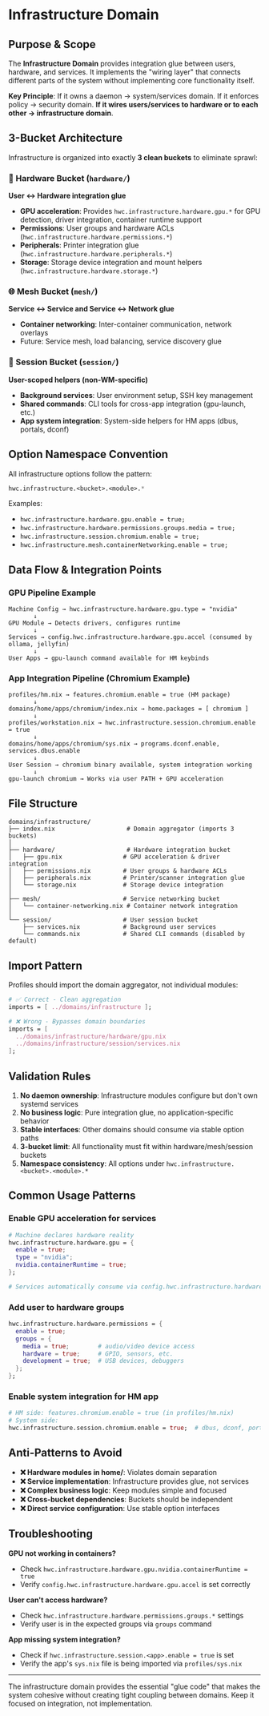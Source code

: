 # Infrastructure Domain

## Purpose & Scope

The **Infrastructure Domain** provides integration glue between users, hardware, and services. It implements the "wiring layer" that connects different parts of the system without implementing core functionality itself.

**Key Principle**: If it owns a daemon → system/services domain. If it enforces policy → security domain. **If it wires users/services to hardware or to each other → infrastructure domain**.

## 3-Bucket Architecture

Infrastructure is organized into exactly **3 clean buckets** to eliminate sprawl:

### 🔧 Hardware Bucket (`hardware/`)
**User ↔ Hardware integration glue**
- **GPU acceleration**: Provides `hwc.infrastructure.hardware.gpu.*` for GPU detection, driver integration, container runtime support
- **Permissions**: User groups and hardware ACLs (`hwc.infrastructure.hardware.permissions.*`)
- **Peripherals**: Printer integration glue (`hwc.infrastructure.hardware.peripherals.*`)
- **Storage**: Storage device integration and mount helpers (`hwc.infrastructure.hardware.storage.*`)

### 🌐 Mesh Bucket (`mesh/`)
**Service ↔ Service and Service ↔ Network glue**
- **Container networking**: Inter-container communication, network overlays
- Future: Service mesh, load balancing, service discovery glue

### 👤 Session Bucket (`session/`)
**User-scoped helpers (non-WM-specific)**
- **Background services**: User environment setup, SSH key management
- **Shared commands**: CLI tools for cross-app integration (gpu-launch, etc.)
- **App system integration**: System-side helpers for HM apps (dbus, portals, dconf)

## Option Namespace Convention

All infrastructure options follow the pattern:
```nix
hwc.infrastructure.<bucket>.<module>.*
```

Examples:
- `hwc.infrastructure.hardware.gpu.enable = true;`
- `hwc.infrastructure.hardware.permissions.groups.media = true;`
- `hwc.infrastructure.session.chromium.enable = true;`
- `hwc.infrastructure.mesh.containerNetworking.enable = true;`

## Data Flow & Integration Points

### GPU Pipeline Example
```
Machine Config → hwc.infrastructure.hardware.gpu.type = "nvidia"
       ↓
GPU Module → Detects drivers, configures runtime
       ↓
Services → config.hwc.infrastructure.hardware.gpu.accel (consumed by ollama, jellyfin)
       ↓
User Apps → gpu-launch command available for HM keybinds
```

### App Integration Pipeline (Chromium Example)
```
profiles/hm.nix → features.chromium.enable = true (HM package)
       ↓
domains/home/apps/chromium/index.nix → home.packages = [ chromium ]
       ↓
profiles/workstation.nix → hwc.infrastructure.session.chromium.enable = true
       ↓
domains/home/apps/chromium/sys.nix → programs.dconf.enable, services.dbus.enable
       ↓
User Session → chromium binary available, system integration working
       ↓
gpu-launch chromium → Works via user PATH + GPU acceleration
```

## File Structure

```
domains/infrastructure/
├── index.nix                    # Domain aggregator (imports 3 buckets)
│
├── hardware/                    # Hardware integration bucket
│   ├── gpu.nix                 # GPU acceleration & driver integration
│   ├── permissions.nix         # User groups & hardware ACLs  
│   ├── peripherals.nix         # Printer/scanner integration glue
│   └── storage.nix             # Storage device integration
│
├── mesh/                       # Service networking bucket
│   └── container-networking.nix # Container network integration
│
└── session/                    # User session bucket
    ├── services.nix            # Background user services
    └── commands.nix            # Shared CLI commands (disabled by default)
```

## Import Pattern

Profiles should import the domain aggregator, not individual modules:

```nix
# ✅ Correct - Clean aggregation
imports = [ ../domains/infrastructure ];

# ❌ Wrong - Bypasses domain boundaries  
imports = [
  ../domains/infrastructure/hardware/gpu.nix
  ../domains/infrastructure/session/services.nix
];
```

## Validation Rules

1. **No daemon ownership**: Infrastructure modules configure but don't own systemd services
2. **No business logic**: Pure integration glue, no application-specific behavior  
3. **Stable interfaces**: Other domains should consume via stable option paths
4. **3-bucket limit**: All functionality must fit within hardware/mesh/session buckets
5. **Namespace consistency**: All options under `hwc.infrastructure.<bucket>.<module>.*`

## Common Usage Patterns

### Enable GPU acceleration for services
```nix
# Machine declares hardware reality
hwc.infrastructure.hardware.gpu = {
  enable = true;
  type = "nvidia";
  nvidia.containerRuntime = true;
};

# Services automatically consume via config.hwc.infrastructure.hardware.gpu.accel
```

### Add user to hardware groups
```nix
hwc.infrastructure.hardware.permissions = {
  enable = true;
  groups = {
    media = true;        # audio/video device access
    hardware = true;     # GPIO, sensors, etc.
    development = true;  # USB devices, debuggers
  };
};
```

### Enable system integration for HM app
```nix
# HM side: features.chromium.enable = true (in profiles/hm.nix)
# System side:
hwc.infrastructure.session.chromium.enable = true;  # dbus, dconf, portals
```

## Anti-Patterns to Avoid

- **❌ Hardware modules in home/**: Violates domain separation
- **❌ Service implementation**: Infrastructure provides glue, not services
- **❌ Complex business logic**: Keep modules simple and focused
- **❌ Cross-bucket dependencies**: Buckets should be independent
- **❌ Direct service configuration**: Use stable option interfaces

## Troubleshooting

**GPU not working in containers?**
- Check `hwc.infrastructure.hardware.gpu.nvidia.containerRuntime = true`
- Verify `config.hwc.infrastructure.hardware.gpu.accel` is set correctly

**User can't access hardware?** 
- Check `hwc.infrastructure.hardware.permissions.groups.*` settings
- Verify user is in the expected groups via `groups` command

**App missing system integration?**
- Check if `hwc.infrastructure.session.<app>.enable = true` is set
- Verify the app's `sys.nix` file is being imported via `profiles/sys.nix`

---

The infrastructure domain provides the essential "glue code" that makes the system cohesive without creating tight coupling between domains. Keep it focused on integration, not implementation.